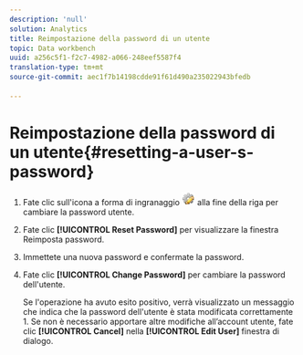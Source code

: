 ```yaml
---
description: 'null'
solution: Analytics
title: Reimpostazione della password di un utente
topic: Data workbench
uuid: a256c5f1-f2c7-4982-a066-248eef5587f4
translation-type: tm+mt
source-git-commit: aec1f7b14198cdde91f61d490a235022943bfedb

---
```



# Reimpostazione della password di un utente{#resetting-a-user-s-password}

1. Fate clic sull&#39;icona a forma di ingranaggio ![](assets/edit_icon.png) alla fine della riga per cambiare la password utente.
1. Fate clic **[!UICONTROL Reset Password]** per visualizzare la finestra Reimposta password.
1. Immettete una nuova password e confermate la password.
1. Fate clic **[!UICONTROL Change Password]** per cambiare la password dell&#39;utente.

   Se l&#39;operazione ha avuto esito positivo, verrà visualizzato un messaggio che indica che la password dell&#39;utente è stata modificata correttamente 1. Se non è necessario apportare altre modifiche all’account utente, fate clic **[!UICONTROL Cancel]** nella **[!UICONTROL Edit User]** finestra di dialogo.
